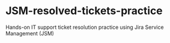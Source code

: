 # JSM-resolved-tickets-practice
Hands-on IT support ticket resolution practice using Jira Service Management (JSM)
